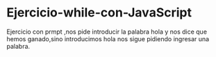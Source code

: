 # Ejercicio-while-con-JavaScript

Ejercicio con prmpt ,nos pide introducir la palabra hola y
nos dice que hemos ganado,sino introducimos hola nos sigue
pidiendo ingresar una palabra.
